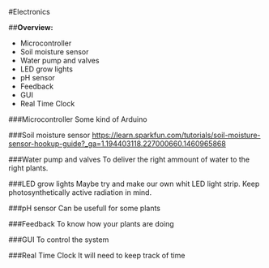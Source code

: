 #Electronics

##**Overview:**
 * Microcontroller
 * Soil moisture sensor
 * Water pump and valves
 * LED grow lights
 * pH sensor
 * Feedback
 * GUI
 * Real Time Clock

###Microcontroller
Some kind of Arduino

###Soil moisture sensor
https://learn.sparkfun.com/tutorials/soil-moisture-sensor-hookup-guide?_ga=1.194403118.227000660.1460965868

###Water pump and valves
To deliver the right ammount of water to the right plants.

###LED grow lights
Maybe try and make our own whit LED light strip. Keep photosynthetically active radiation in mind.

###pH sensor
Can be usefull for some plants

###Feedback
To know how your plants are doing

###GUI
To control the system

###Real Time Clock
It will need to keep track of time